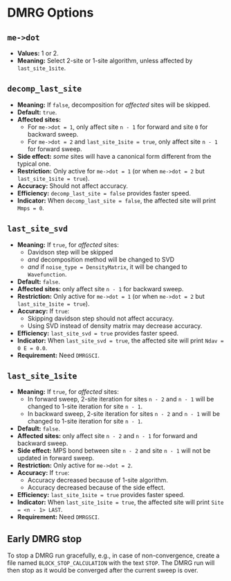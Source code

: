 
DMRG Options
============

`me->dot`
---------

- **Values:** 1 or 2.
- **Meaning:** Select 2-site or 1-site algorithm, unless affected by `last_site_1site`.

`decomp_last_site`
------------------

- **Meaning:** If `false`, decomposition for *affected* sites will be skipped.
- **Default:** `true`.
- **Affected sites:**
  - For `me->dot = 1`, only affect site `n - 1` for forward and site `0` for backward sweep.
  - For `me->dot = 2` and `last_site_1site = true`, only affect site `n - 1` for forward sweep.
- **Side effect:** *some* sites will have a canonical form different from the typical one.
- **Restriction:** Only active for `me->dot = 1` (or when `me->dot = 2` but `last_site_1site = true`).
- **Accuracy:** Should not affect accuracy.
- **Efficiency:** `decomp_last_site = false` provides faster speed.
- **Indicator:** When `decomp_last_site = false`, the affected site will print `Mmps = 0`.

`last_site_svd`
---------------

- **Meaning:** If `true`, for *affected* sites:
  - Davidson step will be skipped
  - *and* decomposition method will be changed to SVD
  - *and* if `noise_type = DensityMatrix`, it will be changed to `Wavefunction`.
- **Default:** `false`.
- **Affected sites:** only affect site `n - 1` for backward sweep.
- **Restriction:** Only active for `me->dot = 1` (or when `me->dot = 2` but `last_site_1site = true`).
- **Accuracy:** If `true`:
  - Skipping davidson step should not affect accuracy.
  - Using SVD instead of density matrix may decrease accuracy.
- **Efficiency:** `last_site_svd = true` provides faster speed.
- **Indicator:** When `last_site_svd = true`, the affected site will print `Ndav = 0 E = 0.0`.
- **Requirement:** Need `DMRGSCI`.

`last_site_1site`
-----------------

- **Meaning:** If `true`, for *affected* sites:
  - In forward sweep, 2-site iteration for sites `n - 2` and `n - 1` will be changed to 1-site iteration for site `n - 1`.
  - In backward sweep, 2-site iteration for sites `n - 2` and `n - 1` will be changed to 1-site iteration for site `n - 1`.
- **Default:** `false`.
- **Affected sites:** only affect site `n - 2` and `n - 1` for forward and backward sweep.
- **Side effect:** MPS bond between site `n - 2` and site `n - 1` will not be updated in forward sweep.
- **Restriction:** Only active for `me->dot = 2`.
- **Accuracy:** If `true`:
  - Accuracy decreased because of 1-site algorithm.
  - Accuracy decreased because of the side effect.
- **Efficiency:** `last_site_1site = true` provides faster speed.
- **Indicator:** When `last_site_1site = true`, the affected site will print `Site = <n - 1> LAST`.
- **Requirement:** Need `DMRGSCI`.

Early DMRG stop
-----------------

To stop a DMRG run gracefully, e.g., in case of non-convergence, 
create a file named `BLOCK_STOP_CALCULATION` with the text `STOP`.
The DMRG run will then stop as it would be converged after the current sweep is over.

